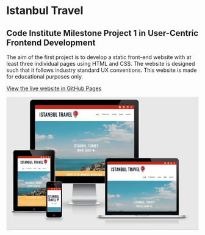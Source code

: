 <h1><strong>Istanbul Travel</strong></h1>

<h2>Code Institute Milestone Project 1 in User-Centric Frontend Development</h2>

<p>
    The aim of the first project is to develop a static front-end website with at least three individual pages using HTML and CSS. The website is designed such that it follows industry standard UX conventions. This website is made for educational purposes only. 
</p>

<a href="">View the live website in GitHub Pages</a>

<img src="assets/images/am-i-responsive.png" height="350px" width="900px" alt="screenshot of the responsiveness of the website" >